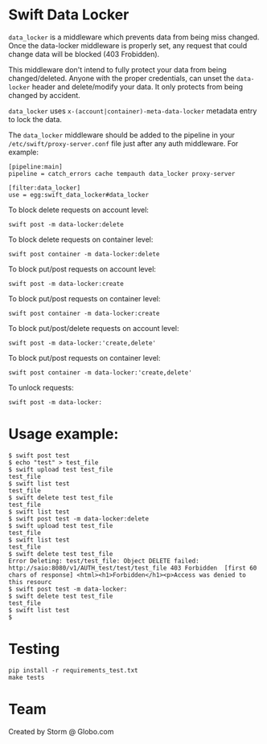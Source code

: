 # Swift Data Locker

``data_locker`` is a middleware which prevents data from being miss changed.
Once the data-locker middleware is properly set, any request that could change
data will be blocked (403 Frobidden).

This middleware don't intend to fully protect your data from being
changed/deleted. Anyone with the proper credentials, can unset the
``data-locker`` header and delete/modify your data. It only protects from being
changed by accident.

``data_locker`` uses ``x-(account|container)-meta-data-locker`` metadata entry
to lock the data.

The ``data_locker`` middleware should be added to the pipeline in
your ``/etc/swift/proxy-server.conf`` file just after any auth middleware.
For example:

    [pipeline:main]
    pipeline = catch_errors cache tempauth data_locker proxy-server

    [filter:data_locker]
    use = egg:swift_data_locker#data_locker

To block delete requests on account level:

    swift post -m data-locker:delete

To block delete requests on container level:

    swift post container -m data-locker:delete

To block put/post requests on account level:

    swift post -m data-locker:create

To block put/post requests on container level:

    swift post container -m data-locker:create

To block put/post/delete requests on account level:

    swift post -m data-locker:'create,delete'

To block put/post requests on container level:

    swift post container -m data-locker:'create,delete'

To unlock requests:

    swift post -m data-locker:

# Usage example:

    $ swift post test
    $ echo "test" > test_file
    $ swift upload test test_file
    test_file
    $ swift list test
    test_file
    $ swift delete test test_file
    test_file
    $ swift list test
    $ swift post test -m data-locker:delete
    $ swift upload test test_file
    test_file
    $ swift list test
    test_file
    $ swift delete test test_file
    Error Deleting: test/test_file: Object DELETE failed: http://saio:8080/v1/AUTH_test/test/test_file 403 Forbidden  [first 60 chars of response] <html><h1>Forbidden</h1><p>Access was denied to this resourc
    $ swift post test -m data-locker:
    $ swift delete test test_file
    test_file
    $ swift list test
    $

# Testing

    pip install -r requirements_test.txt
    make tests

# Team

Created by Storm @ Globo.com
